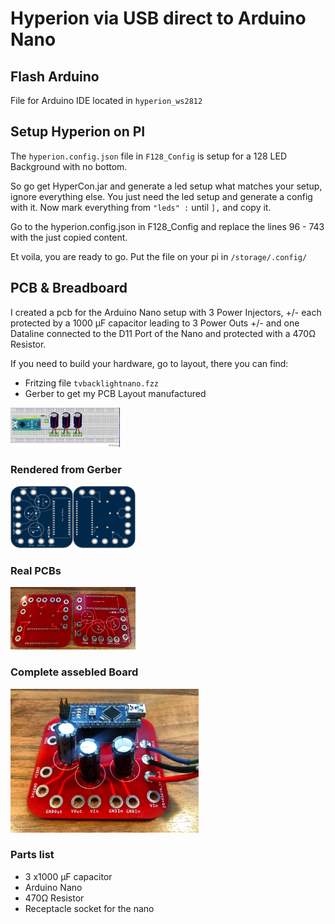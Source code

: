 # Hyperion via USB direct to Arduino Nano

## Flash Arduino
File for Arduino IDE located in `hyperion_ws2812`


## Setup Hyperion on PI
The `hyperion.config.json` file in `F128_Config` is setup for a 128 LED Background with no bottom.

So go get HyperCon.jar and generate a led setup what matches your setup, ignore everything else. You just need the led setup and generate a config with it. Now mark everything from 
`"leds" :`
until
`],`
and copy it. 

Go to the hyperion.config.json in F128_Config and replace the lines 96 - 743 with the just copied content.

Et voila, you are ready to go.
Put the file on your pi in `/storage/.config/`

 
## PCB & Breadboard

I created a pcb for the Arduino Nano setup with 3 Power Injectors, +/- each protected by a 1000 µF capacitor leading to 3 Power Outs +/- and one Dataline connected to the D11 Port of the Nano and protected with a 470Ω Resistor.

If you need to build your hardware, go to layout, there you can find:

 * Fritzing file `tvbacklightnano.fzz`
 * Gerber to get my PCB Layout manufactured
 <img src="assets/tvbacklightnano_Steckplatine.jpg" height="63" width="175" />

### Rendered from Gerber
<img src="assets/top.png" align="left" height="100" width="100"/> 
<img src="assets/bottom.png"height="100" width="100" />

### Real PCBs
<img src="assets/emptyboards.jpg" height="100" width="200" />

### Complete assebled Board
<img src="assets/completedBoard.jpg" height="230" width="301" />

### Parts list
  * 3 x1000 µF capacitor
  * Arduino Nano
  * 470Ω Resistor 
  * Receptacle socket for the nano

